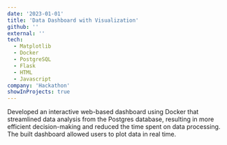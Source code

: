 ```yaml
---
date: '2023-01-01'
title: 'Data Dashboard with Visualization'
github: ''
external: ''
tech:
  - Matplotlib
  - Docker
  - PostgreSQL
  - Flask
  - HTML
  - Javascript 
company: 'Hackathon'
showInProjects: true
---
```


Developed an interactive web-based dashboard using Docker that streamlined data analysis from the Postgres database, resulting in more efficient decision-making and reduced the time spent on data processing. The built dashboard allowed users to plot data in real time.
